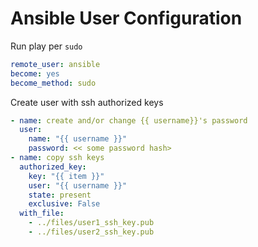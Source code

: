 # Ansible User Configuration

Run play per `sudo`
```yaml
remote_user: ansible
become: yes
become_method: sudo
```

Create user with ssh authorized keys
```yaml
- name: create and/or change {{ username}}'s password
  user:
    name: "{{ username }}"
    password: << some password hash>
- name: copy ssh keys
  authorized_key:
    key: "{{ item }}"
    user: "{{ username }}"
    state: present
    exclusive: False
  with_file:
    - ../files/user1_ssh_key.pub
    - ../files/user2_ssh_key.pub
```
